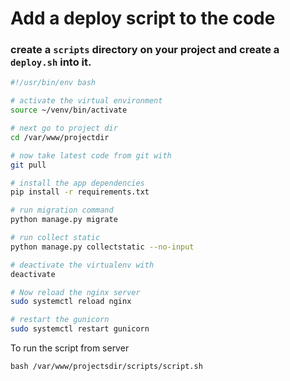 # Add a deploy script to the code

### create a `scripts` directory on your project and create a `deploy.sh` into it.

```sh
#!/usr/bin/env bash

# activate the virtual environment
source ~/venv/bin/activate

# next go to project dir
cd /var/www/projectdir

# now take latest code from git with  
git pull

# install the app dependencies
pip install -r requirements.txt

# run migration command
python manage.py migrate

# run collect static
python manage.py collectstatic --no-input

# deactivate the virtualenv with
deactivate

# Now reload the nginx server
sudo systemctl reload nginx

# restart the gunicorn
sudo systemctl restart gunicorn
```

To run the script from server

```
bash /var/www/projectsdir/scripts/script.sh
```